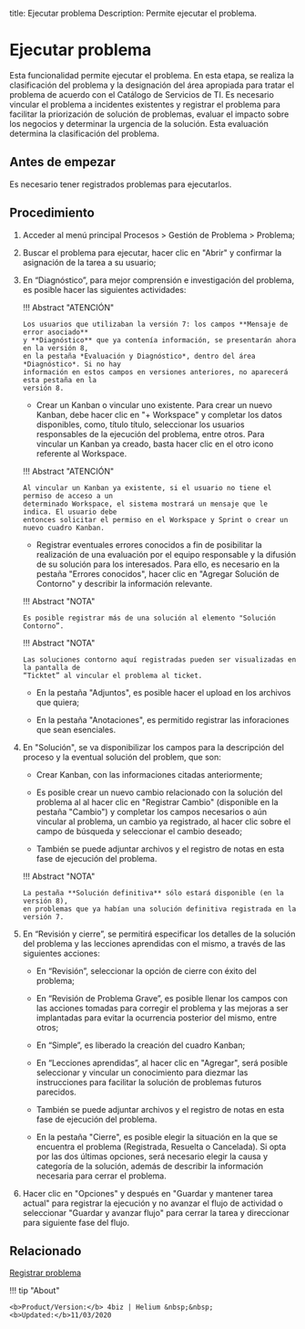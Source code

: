 title: Ejecutar problema
Description: Permite ejecutar el problema.
# Ejecutar problema

Esta funcionalidad permite ejecutar el problema. En esta etapa, se realiza la clasificación del problema y la designación del área apropiada para tratar el problema de acuerdo con el Catálogo de Servicios de TI. Es necesario vincular el problema a incidentes existentes y registrar el problema para facilitar la priorización de solución de problemas, evaluar el impacto sobre los negocios y determinar la urgencia de la solución. Esta evaluación determina la clasificación del problema.

Antes de empezar
----------------

Es necesario tener registrados problemas para ejecutarlos.

Procedimiento
------------

1.  Acceder al menú principal Procesos \>
    Gestión de Problema \> Problema;

2.  Buscar el problema para ejecutar, hacer clic en "Abrir" y confirmar
    la asignación de la tarea a su usuario;

3.  En “Diagnóstico”, para mejor comprensión e investigación del problema, es posible
    hacer las siguientes actividades:
    
    !!! Abstract "ATENCIÓN"
    
        Los usuarios que utilizaban la versión 7: los campos **Mensaje de error asociado** 
        y **Diagnóstico** que ya contenía información, se presentarán ahora en la versión 8, 
        en la pestaña *Evaluación y Diagnóstico*, dentro del área *Diagnóstico*. Si no hay 
        información en estos campos en versiones anteriores, no aparecerá esta pestaña en la 
        versión 8.

    -   Crear un Kanban o vincular uno existente. Para crear un nuevo Kanban,
    debe hacer clic en "+ Workspace" y completar los datos disponibles, como, título
    título, seleccionar los usuarios responsables de la ejecución del problema, entre otros.
    Para vincular un Kanban ya creado, basta hacer clic en el otro icono referente al Workspace.
    
    !!! Abstract "ATENCIÓN"
    
        Al vincular un Kanban ya existente, si el usuario no tiene el permiso de acceso a un 
        determinado Workspace, el sistema mostrará un mensaje que le indica. El usuario debe 
        entonces solicitar el permiso en el Workspace y Sprint o crear un nuevo cuadro Kanban.

    -   Registrar eventuales errores conocidos a fin de posibilitar la realización de una evaluación por el
    equipo responsable y la difusión de su solución para los interesados. Para ello,
    es necesario en la pestaña "Errores conocidos", hacer clic en  "Agregar Solución de
    Contorno" y describir la información relevante.
    
    !!! Abstract "NOTA"

        Es posible registrar más de una solución al elemento "Solución Contorno”. 

    !!! Abstract "NOTA"

        Las soluciones contorno aquí registradas pueden ser visualizadas en la pantalla de
        “Ticktet” al vincular el problema al ticket.
     
    -   En la pestaña "Adjuntos", es posible hacer el upload en los archivos que quiera;

    -   En la pestaña "Anotaciones", es permitido registrar las inforaciones que sean esenciales.

4.  En "Solución", se va disponibilizar los campos para la descripción del proceso y la eventual
    solución del problem, que son:

    -   Crear Kanban, con las informaciones citadas anteriormente;

    -   Es posible crear un nuevo cambio relacionado con la solución del problema al
    al hacer clic en "Registrar Cambio" (disponible en la pestaña "Cambio") y completar
    los campos necesarios o aún vincular al problema, un cambio ya registrado,
    al hacer clic sobre el campo de búsqueda y seleccionar el cambio deseado;

    -   También se puede adjuntar archivos y el registro de notas en esta fase de
    ejecución del problema.
    
    !!! Abstract "NOTA"
    
        La pestaña **Solución definitiva** sólo estará disponible (en la versión 8), 
        en problemas que ya habían una solución definitiva registrada en la versión 7.


5.  En “Revisión y cierre”, se permitirá especificar los detalles de la
    solución del problema y las lecciones aprendidas con el mismo, a través
    de las siguientes acciones:

    -   En “Revisión”, seleccionar la opción de cierre con éxito del problema;

    -   En “Revisión de Problema Grave”, es posible llenar los campos con las acciones
    tomadas para corregir el problema y las mejoras a ser implantadas para
    evitar la ocurrencia posterior del mismo, entre otros;

    -   En “Simple”, es liberado la creación del cuadro Kanban;

    -   En “Lecciones aprendidas”, al hacer clic en "Agregar", será posible
    seleccionar y vincular un conocimiento para diezmar las instrucciones para
    facilitar la solución de problemas futuros parecidos.

    -   También se puede adjuntar archivos y el registro de notas en esta fase de
    ejecución del problema.
    
    -   En la pestaña "Cierre", es posible elegir la situación en la que se encuentra el problema 
    (Registrada, Resuelta o Cancelada). Si opta por las dos últimas opciones, será necesario elegir 
    la causa y categoría de la solución, además de describir la información necesaria para cerrar 
    el problema.

6.  Hacer clic en "Opciones" y después en "Guardar y mantener tarea actual" para registrar
    la ejecución y no avanzar el flujo de actividad o seleccionar "Guardar y avanzar flujo" para
    cerrar la tarea y direccionar para siguiente fase del flujo.
    
Relacionado
------------
 
[Registrar problema](/es-es/4biz-helium/processes/problem/use/register-problem.html)

!!! tip "About"

    <b>Product/Version:</b> 4biz | Helium &nbsp;&nbsp;
    <b>Updated:</b>11/03/2020
